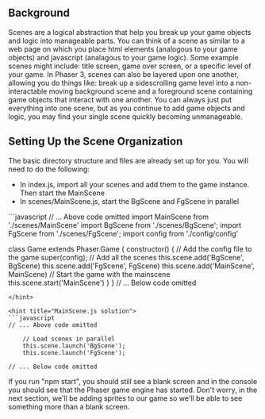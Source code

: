 ## Background
Scenes are a logical abstraction that help you break up your game objects and logic into manageable parts. You can think of a scene as similar to a web page on which you place html elements (analogous to your game objects) and javascript (analagous to your game logic). Some example scenes might include: title screen, game over screen, or a specific level of your game. In Phaser 3, scenes can also be layered upon one another, allowing you do things like: break up a sidescrolling game level into a non-interactable moving background scene and a foreground scene containing game objects that interact with one another. You can always just put everything into one scene, but as you continue to add game objects and logic, you may find your single scene quickly becoming unmanageable.

## Setting Up the Scene Organization
The basic directory structure and files are already set up for you. You will need to do the following:

* In index.js, import all your scenes and add them to the game instance. Then start the MainScene
* In scenes/MainScene.js, start the BgScene and FgScene in parallel

<hint title="index.js solution">
```javascript
// ... Above code omitted
import MainScene from './scenes/MainScene'
import BgScene from './scenes/BgScene';
import FgScene from './scenes/FgScene';
import config from './config/config'

class Game extends Phaser.Game {
  constructor() {
    // Add the config file to the game
    super(config);
    // Add all the scenes
    this.scene.add('BgScene', BgScene)
    this.scene.add('FgScene', FgScene)
    this.scene.add('MainScene', MainScene)
    // Start the game with the mainscene
    this.scene.start('MainScene')
  }
}
// ... Below code omitted
```
</hint>

<hint title="MainScene.js solution">
```javascript
// ... Above code omitted

    // Load scenes in parallel
    this.scene.launch('BgScene');
    this.scene.launch('FgScene');

// ... Below code omitted
```
</hint>

If you run "npm start", you should still see a blank screen and in the console you should see that the Phaser game engine has started. Don't worry, in the next section, we'll be adding sprites to our game so we'll be able to see something more than a blank screen.
